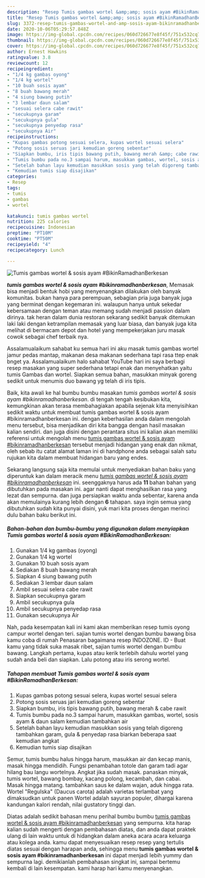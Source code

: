 ```yaml
---
description: "Resep Tumis gambas wortel &amp;amp; sosis ayam #BikinRamadhanBerkesan Lezat"
title: "Resep Tumis gambas wortel &amp;amp; sosis ayam #BikinRamadhanBerkesan Lezat"
slug: 3372-resep-tumis-gambas-wortel-and-amp-sosis-ayam-bikinramadhanberkesan-lezat
date: 2020-10-06T05:29:57.848Z
image: https://img-global.cpcdn.com/recipes/060d726677e8f45f/751x532cq70/tumis-gambas-wortel-sosis-ayam-bikinramadhanberkesan-foto-resep-utama.jpg
thumbnail: https://img-global.cpcdn.com/recipes/060d726677e8f45f/751x532cq70/tumis-gambas-wortel-sosis-ayam-bikinramadhanberkesan-foto-resep-utama.jpg
cover: https://img-global.cpcdn.com/recipes/060d726677e8f45f/751x532cq70/tumis-gambas-wortel-sosis-ayam-bikinramadhanberkesan-foto-resep-utama.jpg
author: Ernest Hawkins
ratingvalue: 3.8
reviewcount: 12
recipeingredient:
- "1/4 kg gambas oyong"
- "1/4 kg wortel"
- "10 buah sosis ayam"
- "8 buah bawang merah"
- "4 siung bawang putih"
- "3 lembar daun salam"
- "sesuai selera cabe rawit"
- "secukupnya garam"
- "secukupnya gula"
- "secukupnya penyedap rasa"
- "secukupnya Air"
recipeinstructions:
- "Kupas gambas potong sesuai selera, kupas wortel sesuai selera"
- "Potong sosis seruas jari kemudian goreng sebentar"
- "Siapkan bumbu, iris tipis bawang putih, bawang merah &amp; cabe rawit"
- "Tumis bumbu pada no.3 sampai harum, masukkan gambas, wortel, sosis ayam &amp; daun salam kemudian tambahkan air"
- "Setelah bahan layu kemudian masukkan sosis yang telah digoreng tambahkan garam, gula &amp; penyedap rasa biarkan beberapa saat kemudian angkat"
- "Kemudian tumis siap disajikan"
categories:
- Resep
tags:
- tumis
- gambas
- wortel

katakunci: tumis gambas wortel 
nutrition: 225 calories
recipecuisine: Indonesian
preptime: "PT10M"
cooktime: "PT50M"
recipeyield: "4"
recipecategory: Lunch

---
```



![Tumis gambas wortel &amp; sosis ayam #BikinRamadhanBerkesan](https://img-global.cpcdn.com/recipes/060d726677e8f45f/751x532cq70/tumis-gambas-wortel-sosis-ayam-bikinramadhanberkesan-foto-resep-utama.jpg)

<b><i>tumis gambas wortel &amp; sosis ayam #bikinramadhanberkesan</i></b>, Memasak bisa menjadi bentuk hobi yang menyenangkan dilakukan oleh banyak komunitas. bukan hanya para perempuan, sebagian pria juga banyak juga yang berminat dengan kegemaran ini. walaupun hanya untuk sekedar kebersamaan dengan teman atau memang sudah menjadi passion dalam dirinya. tak heran dalam dunia restoran sekarang sedikit banyak ditemukan laki laki dengan ketrampilan memasak yang luar biasa, dan banyak juga kita melihat di bermacam depot dan hotel yang mempekerjakan juru masak cowok sebagai chef terbaik nya.

Assalamualaikum sahabat ku semua hari ini aku masak tumis gambas wortel jamur pedas mantap, makanan desa makanan sederhana tapi rasa ttep enak bnget ya. Assalamualaikum halo sahabat YouTube hari ini saya berbagi resep masakan yang super sederhana tetapi enak dan menyehatkan yaitu tumis Gambas dan wortel. Siapkan semua bahan, masukkan minyak goreng sedikit untuk menumis duo bawang yg telah di iris tipis.

Baik, kita awali ke hal bumbu bumbu masakan <i>tumis gambas wortel &amp; sosis ayam #bikinramadhanberkesan</i>. di tengah tengah kesibukan kita, kemungkinan akan terasa membahagiakan apabila sejenak kita menyisihkan sedikit waktu untuk membuat tumis gambas wortel &amp; sosis ayam #bikinramadhanberkesan ini. dengan keberhasilan anda dalam mengolah menu tersebut, bisa menjadikan diri kita bangga dengan hasil masakan kalian sendiri. dan juga disini dengan perantara situs ini kalian akan memiliki referensi untuk mengolah menu <u>tumis gambas wortel &amp; sosis ayam #bikinramadhanberkesan</u> tersebut menjadi hidangan yang enak dan nikmat, oleh sebab itu catat alamat laman ini di handphone anda sebagai salah satu rujukan kita dalam membuat hidangan baru yang endes.


Sekarang langsung saja kita memulai untuk menyediakan bahan baku yang diperuntuk kan dalam meracik menu <u><i>tumis gambas wortel &amp; sosis ayam #bikinramadhanberkesan</i></u> ini. seenggaknya harus ada <b>11</b> bahan bahan yang dibutuhkan pada masakan ini. agar nanti dapat menghasilkan rasa yang lezat dan sempurna. dan juga persiapkan waktu anda sebentar, karena anda akan memulainya kurang lebih dengan <b>6</b> tahapan. saya ingin semua yang dibutuhkan sudah kita punyai disini, yuk mari kita proses dengan merinci dulu bahan baku berikut ini.

<!--inarticleads1-->

##### Bahan-bahan dan bumbu-bumbu yang digunakan dalam menyiapkan Tumis gambas wortel &amp; sosis ayam #BikinRamadhanBerkesan:

1. Gunakan 1/4 kg gambas (oyong)
1. Gunakan 1/4 kg wortel
1. Gunakan 10 buah sosis ayam
1. Sediakan 8 buah bawang merah
1. Siapkan 4 siung bawang putih
1. Sediakan 3 lembar daun salam
1. Ambil sesuai selera cabe rawit
1. Siapkan secukupnya garam
1. Ambil secukupnya gula
1. Ambil secukupnya penyedap rasa
1. Gunakan secukupnya Air


Nah, pada kesempatan kali ini kami akan memberikan resep tumis oyong campur wortel dengan teri. sajian tumis wortel dengan bumbu bawang bisa kamu coba di rumah Penasaran bagaimana resep INDOZONE. ID - Buat kamu yang tidak suka masak ribet, sajian tumis wortel dengan bumbu bawang. Langkah pertama, kupas atau kerik terlebih dahulu wortel yang sudah anda beli dan siapkan. Lalu potong atau iris serong wortel. 

<!--inarticleads2-->

##### Tahapan membuat Tumis gambas wortel &amp; sosis ayam #BikinRamadhanBerkesan:

1. Kupas gambas potong sesuai selera, kupas wortel sesuai selera
1. Potong sosis seruas jari kemudian goreng sebentar
1. Siapkan bumbu, iris tipis bawang putih, bawang merah &amp; cabe rawit
1. Tumis bumbu pada no.3 sampai harum, masukkan gambas, wortel, sosis ayam &amp; daun salam kemudian tambahkan air
1. Setelah bahan layu kemudian masukkan sosis yang telah digoreng tambahkan garam, gula &amp; penyedap rasa biarkan beberapa saat kemudian angkat
1. Kemudian tumis siap disajikan


Semur, tumis bumbu halus hingga harum, masukkan air dan kecap manis, masak hingga mendidih. Fungsi penambahan totole dan garam tadi agar hilang bau langu wortelnya. Angkat jika sudah masak. panaskan minyak, tumis wortel, bawang bombay, kacang polong, kecambah, dan cabai. Masak hingga matang. tambahkan saus ke dalam wajan, aduk hingga rata. Wortel &#34;Regulska&#34; (Daucus carota) adalah varietas terlambat yang dimaksudkan untuk panen Wortel adalah sayuran populer, dihargai karena kandungan kalori rendah, nilai gustatory tinggi dan. 

Diatas adalah sedikit bahasan menu perihal bumbu bumbu <u>tumis gambas wortel &amp; sosis ayam #bikinramadhanberkesan</u> yang sempurna. kita harap kalian sudah mengerti dengan pembahasan diatas, dan anda dapat praktek ulang di lain waktu untuk di hidangkan dalam aneka acara acara keluarga atau kolega anda. kamu dapat menyesuaikan resep resep yang tertulis diatas sesuai dengan harapan anda, sehingga menu <b>tumis gambas wortel &amp; sosis ayam #bikinramadhanberkesan</b> ini dapat menjadi lebih yummy dan sempurna lagi. demikianlah pembahasan singkat ini, sampai bertemu kembali di lain kesempatan. kami harap hari kamu menyenangkan.
